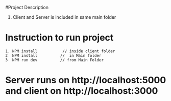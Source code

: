 #Project Description
  1. Client and Server is included in same main folder


# Instruction to run project

    1. NPM install           // inside client folder
    2  NPM install          //  in Main folder
    3  NPM run dev          // from Main Folder 






# Server runs on http://localhost:5000 and client on http://localhost:3000
```

